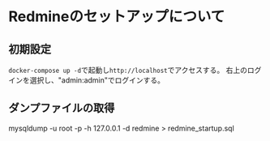 # Redmineのセットアップについて

## 初期設定
`` docker-compose up -d ``で起動し``http://localhost``でアクセスする。
右上のログインを選択し、"admin:admin"でログインする。

## ダンプファイルの取得
mysqldump -u root -p -h 127.0.0.1 -d redmine > redmine_startup.sql
